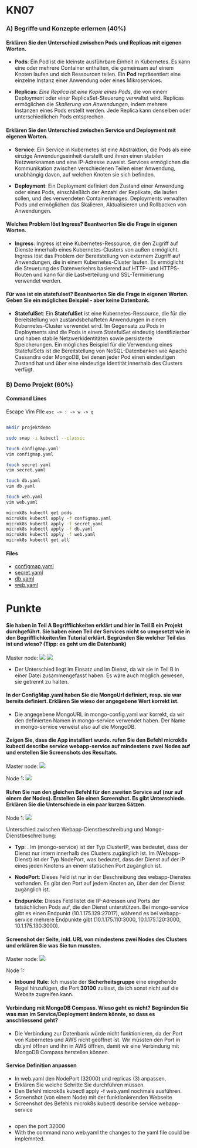 # KN07

### A) Begriffe und Konzepte erlernen (40%)

####  Erklären Sie den Unterschied zwischen Pods und Replicas mit eigenen Worten.

- **Pods**: Ein Pod ist die kleinste ausführbare Einheit in Kubernetes. Es kann eine oder mehrere Container enthalten, die gemeinsam auf einem Knoten laufen und sich Ressourcen teilen. Ein **Pod** repräsentiert eine einzelne Instanz einer Anwendung oder eines Mikroservices.

- **Replicas**: *Eine Replica ist eine Kopie eines Pods*, die von einem Deployment oder einer ReplicaSet-Steuerung verwaltet wird. Replicas ermöglichen die *Skalierung von Anwendungen*, indem mehrere Instanzen eines Pods erstellt werden. Jede Replica kann denselben oder unterschiedlichen Pods entsprechen.

#### Erklären Sie den Unterschied zwischen Service und Deployment mit eigenen Worten. 

- **Service**: Ein Service in Kubernetes ist eine Abstraktion, die Pods als eine einzige Anwendungseinheit darstellt und ihnen einen stabilen Netzwerknamen und eine IP-Adresse zuweist. Services ermöglichen die Kommunikation zwischen verschiedenen Teilen einer Anwendung, unabhängig davon, auf welchen Knoten sie sich befinden.

- **Deployment**: Ein Deployment definiert den Zustand einer Anwendung oder eines Pods, einschließlich der Anzahl der Replikate, die laufen sollen, und des verwendeten Containerimages. Deployments verwalten Pods und ermöglichen das Skalieren, Aktualisieren und Rollbacken von Anwendungen.

#### Welches Problem löst Ingress? Beantworten Sie die Frage in eigenen Worten.

- **Ingress**: Ingress ist eine Kubernetes-Ressource, die den Zugriff auf Dienste innerhalb eines Kubernetes-Clusters von außen ermöglicht. Ingress löst das Problem der Bereitstellung von externem Zugriff auf Anwendungen, die in einem Kubernetes-Cluster laufen. Es ermöglicht die Steuerung des Datenverkehrs basierend auf HTTP- und HTTPS-Routen und kann für die Lastverteilung und SSL-Terminierung verwendet werden.

#### Für was ist ein statefulset? Beantworten Sie die Frage in eigenen Worten. Geben Sie ein mögliches Beispiel - aber keine Datenbank. 

- **StatefulSet**: Ein **StatefulSet** ist eine Kubernetes-Ressource, die für die Bereitstellung von zustandsbehafteten Anwendungen in einem Kubernetes-Cluster verwendet wird. Im Gegensatz zu Pods in Deployments sind die Pods in einem StatefulSet eindeutig identifizierbar und haben stabile Netzwerkidentitäten sowie persistente Speicherungen. Ein mögliches Beispiel für die Verwendung eines StatefulSets ist die Bereitstellung von NoSQL-Datenbanken wie Apache Cassandra oder MongoDB, bei denen jeder Pod einen eindeutigen Zustand hat und über eine eindeutige Identität innerhalb des Clusters verfügt.

### B) Demo Projekt (60%)

#### Command Lines

Escape Vim FIle
`esc -> : -> w -> q`

```bash

mkdir projektdemo

sudo snap -i kubectl --classic

touch configmap.yaml
vim configmap.yaml

touch secret.yaml
vim secret.yaml

touch db.yaml
vim db.yaml

touch web.yaml
vim web.yaml

microk8s kubectl get pods
microk8s kubectl apply -f configmap.yaml
microk8s kubectl apply -f secret.yaml
microk8s kubectl apply -f db.yaml
microk8s kubectl apply -f web.yaml
microk8s kubectl get all

```

#### Files

- [configmap.yaml](./Content/B/configmap.yaml)
- [secret.yaml](./Content/B/secret.yamlyaml)
- [db.yaml](./Content/B/mongodb.yaml)
- [web.yaml](./Content/B/webapp.yaml)

# Punkte

#### Sie haben in Teil A Begrifflichkeiten erklärt und hier in Teil B ein Projekt durchgeführt. Sie haben einen Teil der Services nicht so umgesetzt wie in den Begrifflichkeiten/im Tutorial erklärt. Begründen Sie welcher Teil das ist und wieso? (Tipp: es geht um die Datenbank)

Master node:
![](./Content/Cameron/03%20Cameron.png)
![](./Content/Cameron/02%20Cameron.png)

- Der Unterschied liegt im Einsatz und im Dienst, da wir sie in Teil B in einer Datei zusammengefasst haben. Es wäre auch möglich gewesen, sie getrennt zu halten.


#### In der ConfigMap.yaml haben Sie die MongoUrl definiert, resp. sie war bereits definiert. Erklären Sie wieso der angegebene Wert korrekt ist.

- Die angegebene MongoURL in mongo-config.yaml war korrekt, da wir den definierten Namen in mongo-service verwendet haben. Der Name in mongo-service verweist also auf die MongoDB.

#### Zeigen Sie, dass die App installiert wurde. rufen Sie den Befehl microk8s kubectl describe service webapp-service auf mindestens zwei Nodes auf und erstellen Sie Screenshots des Resultats.

Master node:
![](./Content/Cameron/05Cameron.png)

Node 1:
![](./Content/Cameron/04Cameron.png)


#### Rufen Sie nun den gleichen Befehl für den zweiten Service auf (nur auf einem der Nodes). Erstellen Sie einen Screenshot. Es gibt Unterschiede. Erklären Sie die Unterschiede in ein paar kurzen Sätzen.

Node 1:
![](./Content/Cameron/06Cameron.png)

Unterschied zwischen Webapp-Dienstbeschreibung und Mongo-Dienstbeschreibung:

- **Typ**: . Im (mongo-service) ist der Typ ClusterIP, was bedeutet, dass der Dienst nur intern innerhalb des Clusters zugänglich ist. Im (Webapp-Dienst) ist der Typ NodePort, was bedeutet, dass der Dienst auf der IP eines jeden Knotens an einem statischen Port zugänglich ist.

- **NodePort**: Dieses Feld ist nur in der Beschreibung des webapp-Dienstes vorhanden. Es gibt den Port auf jedem Knoten an, über den der Dienst zugänglich ist.

- **Endpunkte**: Dieses Feld listet die IP-Adressen und Ports der tatsächlichen Pods auf, die den Dienst unterstützen. Bei mongo-service gibt es einen Endpunkt (10.1.175.129:27017), während es bei webapp-service mehrere Endpunkte gibt (10.1.175.110:3000, 10.1.175.120:3000, 10.1.175.130:3000).

#### Screenshot der Seite, inkl. URL von mindestens zwei Nodes des Clusters und erklären Sie was Sie tun mussten.

Master node:
![](./Content/Cameron/07Cameron.png)

Node 1:
![]()

- **Inbound Rule**: Ich musste der **Sicherheitsgruppe** eine eingehende Regel hinzufügen, die Port **30100** zulässt, da ich sonst nicht auf die Website zugreifen kann.

#### Verbindung mit MongoDB Compass. Wieso geht es nicht? Begründen Sie was man im Service/Deployment ändern könnte, so dass es anschliessend geht?

- Die Verbindung zur Datenbank würde nicht funktionieren, da der Port von Kubernetes und AWS nicht geöffnet ist. Wir müssten den Port in db.yml öffnen und ihn in AWS öffnen, damit wir eine Verbindung mit MongoDB Compass herstellen können.

#### Service Definition anpassen

- In web.yaml den NodePort (32000) und replicas (3) anpassen.
- Erklären Sie welche Schritte Sie durchführen müssen.
- Den Befehl microk8s kubectl apply -f web.yaml nochmals ausführen.
- Screenshot (von einem Node) mit der funktionierenden Webseite
- Screenshot des Befehls microk8s kubectl describe service webapp-service

![]()

- open the port 32000
- With the command nano web.yaml the changes to the yaml file could be implemnted.